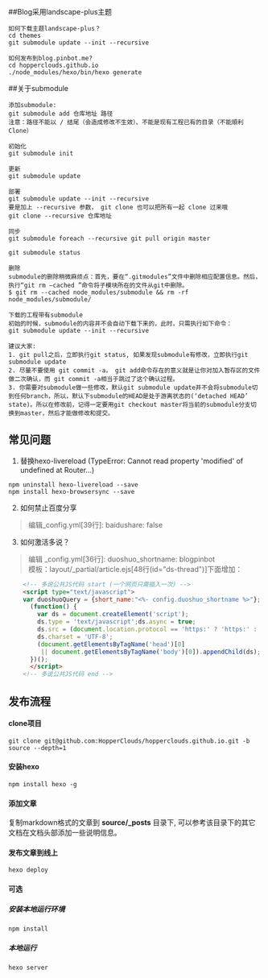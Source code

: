 
##Blog采用landscape-plus主题
```
如何下载主题landscape-plus？
cd themes
git submodule update --init --recursive

如何发布到blog.pinbot.me?
cd hopperclouds.github.io
./node_modules/hexo/bin/hexo generate
```

##关于submodule
```
添加submodule:
git submodule add 仓库地址 路径
注意：路径不能以 / 结尾（会造成修改不生效）、不能是现有工程已有的目录（不能順利 Clone）

初始化
git submodule init

更新
git submodule update

部署
git submodule update --init --recursive
要是加上 --recursive 参数， git clone 也可以把所有一起 clone 过来哦
git clone --recursive 仓库地址

同步
git submodule foreach --recursive git pull origin master

git submodule status

删除
submodule的删除稍微麻烦点：首先，要在“.gitmodules”文件中删除相应配置信息。然后，执行“git rm –cached ”命令将子模块所在的文件从git中删除。
$ git rm --cached node_modules/submodule && rm -rf node_modules/submodule/

下载的工程带有submodule
初始的时候，submodule的内容并不会自动下载下来的，此时，只需执行如下命令：
git submodule update --init --recursive

建议大家:
1. git pull之后，立即执行git status, 如果发现submodule有修改，立即执行git submodule update
2. 尽量不要使用 git commit -a， git add命令存在的意义就是让你对加入暂存区的文件做二次确认，而 git commit -a相当于跳过了这个确认过程。
3. 你需要对submodule做一些修改，默认git submodule update并不会将submodule切到任何branch，所以，默认下submodule的HEAD是处于游离状态的(‘detached HEAD’ state)。所以在修改前，记得一定要用git checkout master将当前的submodule分支切换到master，然后才能做修改和提交。
```

## 常见问题
1. 替换hexo-livereload (TypeError: Cannot read property 'modified' of undefined at Router...)
```
npm uninstall hexo-livereload --save
npm install hexo-browsersync --save
```
2. 如何禁止百度分享

> 编辑_config.yml[39行]: baidushare: false

3. 如何激活多说？

> 编辑 _config.yml[36行]: duoshuo_shortname: blogpinbot<br>
> 模板：layout/_partial/article.ejs[48行(id="ds-thread")]下面增加：

```html
    <!-- 多说公共JS代码 start (一个网页只需插入一次) -->
    <script type="text/javascript">
    var duoshuoQuery = {short_name:"<%- config.duoshuo_shortname %>"};
      (function() {
        var ds = document.createElement('script');
        ds.type = 'text/javascript';ds.async = true;
        ds.src = (document.location.protocol == 'https:' ? 'https:' : 'http:') + '//static.duoshuo.com/embed.js';
        ds.charset = 'UTF-8';
        (document.getElementsByTagName('head')[0]
         || document.getElementsByTagName('body')[0]).appendChild(ds);
      })();
      </script>
    <!-- 多说公共JS代码 end -->
```


## 发布流程

#### clone项目
```
git clone git@github.com:HopperClouds/hopperclouds.github.io.git -b source --depth=1
```

#### 安装hexo
```
npm install hexo -g
```

#### 添加文章
复制markdown格式的文章到 **source/_posts** 目录下, 可以参考该目录下的其它文档在文档头部添加一些说明信息。

#### 发布文章到线上
```
hexo deploy
```

#### 可选
##### 安装本地运行环境
```
npm install
```

##### 本地运行
```
hexo server
```


